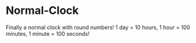 # Normal-Clock
Finally a normal clock with round numbers! 1 day = 10 hours, 1 hour = 100 minutes, 1 minute = 100 seconds!
